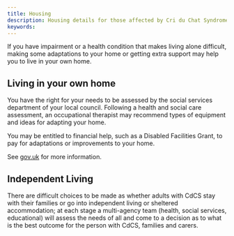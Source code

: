 ```yaml
---
title: Housing
description: Housing details for those affected by Cri du Chat Syndrome
keywords:
---
```


If you have impairment or a health condition that makes living alone difficult, making some adaptations to your home or getting extra support may help you to live in your own home.

## Living in your own home

You have the right for your needs to be assessed by the social services department of your local council. Following a health and social care assessment, an occupational therapist may recommend types of equipment and ideas for adapting your home. 

You may be entitled to financial help, such as a Disabled Facilities Grant, to pay for adaptations or improvements to your home. 

See [gov.uk](https://www.gov.uk/disabled-facilities-grants) for more information.

## Independent Living

There are difficult choices to be made as whether adults with CdCS stay with their families or go into independent living or sheltered accommodation; at each stage a multi-agency team (health, social services, educational) will assess the needs of all and come to a decision as to what is the best outcome for the person with CdCS, families and carers.